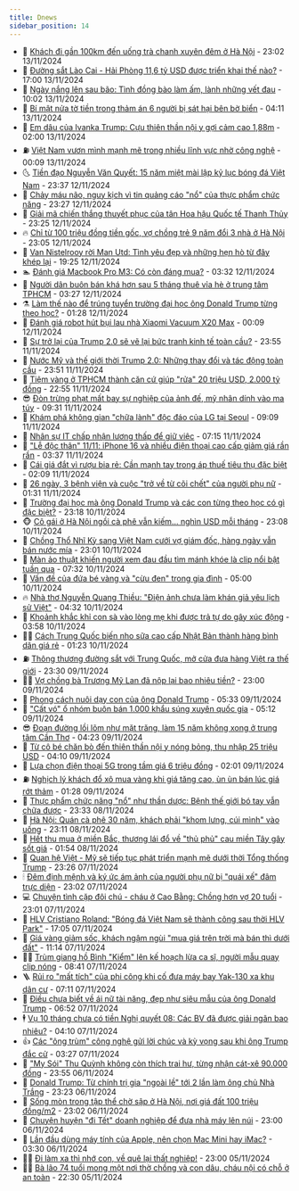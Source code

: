 ```yaml
---
title: Dnews
sidebar_position: 14
---
```


<!-- dantri-dnews:START -->
- 🤠 [Khách đi gần 100km đến uống trà chanh xuyên đêm ở Hà Nội](https://dantri.com.vn/du-lich/khach-di-gan-100km-den-uong-tra-chanh-xuyen-dem-o-ha-noi-20241113115621644.htm) - 23:02 13/11/2024
- 🌈 [Đường sắt Lào Cai - Hải Phòng 11,6 tỷ USD được triển khai thế nào?](https://dantri.com.vn/xa-hoi/duong-sat-lao-cai-hai-phong-116-ty-usd-duoc-trien-khai-the-nao-20241113184613269.htm) - 17:00 13/11/2024
- 🐎 [Ngày nắng lên sau bão: Tình đồng bào làm ấm, lành những vết đau](https://dantri.com.vn/tam-long-nhan-ai/ngay-nang-len-sau-bao-tinh-dong-bao-lam-am-lanh-nhung-vet-dau-20241111165550772.htm) - 10:02 13/11/2024
- 👹 [Bí mật nửa tờ tiền trong thảm án 6 người bị sát hại bên bờ biển](https://dantri.com.vn/phap-luat/bi-mat-nua-to-tien-trong-tham-an-6-nguoi-bi-sat-hai-ben-bo-bien-20241113103815877.htm) - 04:11 13/11/2024
- 🫶 [Em dâu của Ivanka Trump: Cựu thiên thần nội y gợi cảm cao 1,88m](https://dantri.com.vn/giai-tri/em-dau-cua-ivanka-trump-cuu-thien-than-noi-y-goi-cam-cao-188m-20241110174127259.htm) - 02:00 13/11/2024
- ⛽️ [Việt Nam vươn mình mạnh mẽ trong nhiều lĩnh vực nhờ công nghệ](https://dantri.com.vn/suc-manh-so/viet-nam-vuon-minh-manh-me-trong-nhieu-linh-vuc-nho-cong-nghe-20241112154853992.htm) - 00:09 13/11/2024
- 🌜 [Tiền đạo Nguyễn Văn Quyết: 15 năm miệt mài lập kỷ lục bóng đá Việt Nam](https://dantri.com.vn/the-thao/tien-dao-nguyen-van-quyet-15-nam-miet-mai-lap-ky-luc-bong-da-viet-nam-20241113001435748.htm) - 23:37 12/11/2024
- 💪 [Chảy máu não, nguy kịch vì tin quảng cáo &quot;nổ&quot; của thực phẩm chức năng](https://dantri.com.vn/suc-khoe/chay-mau-nao-nguy-kich-vi-tin-quang-cao-no-cua-thuc-pham-chuc-nang-20241112120114161.htm) - 23:27 12/11/2024
- 🎊 [Giải mã chiến thắng thuyết phục của tân Hoa hậu Quốc tế Thanh Thủy](https://dantri.com.vn/giai-tri/giai-ma-chien-thang-thuyet-phuc-cua-tan-hoa-hau-quoc-te-thanh-thuy-20241112235501645.htm) - 23:25 12/11/2024
- 🔥 [Chỉ từ 100 triệu đồng tiền gốc, vợ chồng trẻ 9 năm đổi 3 nhà ở Hà Nội](https://dantri.com.vn/doi-song/chi-tu-100-trieu-dong-tien-goc-vo-chong-tre-9-nam-doi-3-nha-o-ha-noi-20241110170353064.htm) - 23:05 12/11/2024
- 👀 [Van Nistelrooy rời Man Utd: Tình yêu đẹp và những hẹn hò từ đây khép lại](https://dantri.com.vn/the-thao/van-nistelrooy-roi-man-utd-tinh-yeu-dep-va-nhung-hen-ho-tu-day-khep-lai-20241112203325636.htm) - 19:25 12/11/2024
- 🏊 [Đánh giá Macbook Pro M3: Có còn đáng mua?](https://dantri.com.vn/suc-manh-so/danh-gia-macbook-pro-m3-co-con-dang-mua-20241029112301352.htm) - 03:32 12/11/2024
- 🥸 [Người dân buôn bán khá hơn sau 5 tháng thuê vỉa hè ở trung tâm TPHCM](https://dantri.com.vn/xa-hoi/nguoi-dan-buon-ban-kha-hon-sau-5-thang-thue-via-he-o-trung-tam-tphcm-20241111214321879.htm) - 03:27 12/11/2024
- ⚗️ [Làm thế nào để trúng tuyển trường đại học ông Donald Trump từng theo học?](https://dantri.com.vn/giao-duc/lam-the-nao-de-trung-tuyen-truong-dai-hoc-ong-donald-trump-tung-theo-hoc-20241111161812295.htm) - 01:28 12/11/2024
- 🐲 [Đánh giá robot hút bụi lau nhà Xiaomi Vacuum X20 Max](https://dantri.com.vn/suc-manh-so/danh-gia-robot-hut-bui-lau-nha-xiaomi-vacuum-x20-max-20241111115147012.htm) - 00:09 12/11/2024
- 🌁 [Sự trở lại của Trump 2.0 sẽ vẽ lại bức tranh kinh tế toàn cầu?](https://dantri.com.vn/kinh-doanh/su-tro-lai-cua-trump-20-se-ve-lai-buc-tranh-kinh-te-toan-cau-20241102231343173.htm) - 23:55 11/11/2024
- 🧐 [Nước Mỹ và thế giới thời Trump 2.0: Những thay đổi và tác động toàn cầu](https://dantri.com.vn/the-gioi/nuoc-my-va-the-gioi-thoi-trump-20-nhung-thay-doi-va-tac-dong-toan-cau-20241109080331294.htm) - 23:51 11/11/2024
- 👹 [Tiệm vàng ở TPHCM thành căn cứ giúp &quot;rửa&quot; 20 triệu USD, 2.000 tỷ đồng](https://dantri.com.vn/phap-luat/tiem-vang-o-tphcm-thanh-can-cu-giup-rua-20-trieu-usd-2000-ty-dong-20241111155255881.htm) - 22:55 11/11/2024
- 😎 [Đòn trừng phạt mất bay sự nghiệp của ảnh đế, mỹ nhân dính vào ma túy](https://dantri.com.vn/giai-tri/don-trung-phat-mat-bay-su-nghiep-cua-anh-de-my-nhan-dinh-vao-ma-tuy-20241111112123113.htm) - 09:31 11/11/2024
- 🤭 [Khám phá không gian &quot;chữa lành&quot; độc đáo của LG tại Seoul](https://dantri.com.vn/suc-manh-so/kham-pha-khong-gian-chua-lanh-doc-dao-cua-lg-tai-seoul-20241111155910816.htm) - 09:09 11/11/2024
- 🦣 [Nhân sự IT chấp nhận lương thấp để giữ việc](https://dantri.com.vn/lao-dong-viec-lam/nhan-su-it-chap-nhan-luong-thap-de-giu-viec-20241111140156948.htm) - 07:15 11/11/2024
- 🙉 [&quot;Lễ độc thân&quot; 11/11: iPhone 16 và nhiều điện thoại cao cấp giảm giá rần rần](https://dantri.com.vn/suc-manh-so/le-doc-than-1111-iphone-16-va-nhieu-dien-thoai-cao-cap-giam-gia-ran-ran-20241111103013475.htm) - 03:37 11/11/2024
- 🗽 [Cái giá đắt vì rượu bia rẻ: Cần mạnh tay trong áp thuế tiêu thụ đặc biệt](https://dantri.com.vn/suc-khoe/cai-gia-dat-vi-ruou-bia-re-can-manh-tay-trong-ap-thue-tieu-thu-dac-biet-20241029104223221.htm) - 02:09 11/11/2024
- 🐻 [26 ngày, 3 bệnh viện và cuộc &quot;trở về từ cõi chết&quot; của người phụ nữ](https://dantri.com.vn/suc-khoe/26-ngay-3-benh-vien-va-cuoc-tro-ve-tu-coi-chet-cua-nguoi-phu-nu-20241110172204349.htm) - 01:31 11/11/2024
- 🫣 [Trường đại học mà ông Donald Trump và các con từng theo học có gì đặc biệt?](https://dantri.com.vn/giao-duc/truong-dai-hoc-ma-ong-donald-trump-va-cac-con-tung-theo-hoc-co-gi-dac-biet-20241110151940677.htm) - 23:18 10/11/2024
- 🐵 [Cô gái ở Hà Nội ngồi cà phê vẫn kiếm... nghìn USD mỗi tháng](https://dantri.com.vn/doi-song/co-gai-o-ha-noi-ngoi-ca-phe-van-kiem-nghin-usd-moi-thang-20241104170413540.htm) - 23:08 10/11/2024
- 🥷 [Chồng Thổ Nhĩ Kỳ sang Việt Nam cưới vợ giám đốc, hàng ngày vẫn bán nước mía](https://dantri.com.vn/doi-song/chong-tho-nhi-ky-sang-viet-nam-cuoi-vo-giam-doc-hang-ngay-van-ban-nuoc-mia-20241110173826455.htm) - 23:01 10/11/2024
- 🐻 [Màn ảo thuật khiến người xem đau đầu tìm mánh khóe là clip nổi bật tuần qua](https://dantri.com.vn/suc-manh-so/man-ao-thuat-khien-nguoi-xem-dau-dau-tim-manh-khoe-la-clip-noi-bat-tuan-qua-20241109182143934.htm) - 07:32 10/11/2024
- 🥸 [Vấn đề của đứa bé vàng và &quot;cừu đen&quot; trong gia đình](https://dantri.com.vn/giao-duc/van-de-cua-dua-be-vang-va-cuu-den-trong-gia-dinh-20241109182645687.htm) - 05:00 10/11/2024
- 🔥 [Nhà thơ Nguyễn Quang Thiều: &quot;Điện ảnh chưa làm khán giả yêu lịch sử Việt&quot;](https://dantri.com.vn/giai-tri/nha-tho-nguyen-quang-thieu-dien-anh-chua-lam-khan-gia-yeu-lich-su-viet-20241110094937665.htm) - 04:32 10/11/2024
- 🥰 [Khoảnh khắc khỉ con sà vào lòng mẹ khi được trả tự do gây xúc động](https://dantri.com.vn/khoa-hoc-cong-nghe/khoanh-khac-khi-con-sa-vao-long-me-khi-duoc-tra-tu-do-gay-xuc-dong-20241110040211412.htm) - 03:58 10/11/2024
- 👨‍🏫 [Cách Trung Quốc biến nho sữa cao cấp Nhật Bản thành hàng bình dân giá rẻ](https://dantri.com.vn/kinh-doanh/cach-trung-quoc-bien-nho-sua-cao-cap-nhat-ban-thanh-hang-binh-dan-gia-re-20241108172244601.htm) - 01:23 10/11/2024
- ⛽️ [Thông thương đường sắt với Trung Quốc, mở cửa đưa hàng Việt ra thế giới](https://dantri.com.vn/xa-hoi/thong-thuong-duong-sat-voi-trung-quoc-mo-cua-dua-hang-viet-ra-the-gioi-20241109225318202.htm) - 23:30 09/11/2024
- 🧑‍💻 [Vợ chồng bà Trương Mỹ Lan đã nộp lại bao nhiêu tiền?](https://dantri.com.vn/phap-luat/vo-chong-ba-truong-my-lan-da-nop-lai-bao-nhieu-tien-20241108214128755.htm) - 23:00 09/11/2024
- 💪 [Phong cách nuôi dạy con của ông Donald Trump](https://dantri.com.vn/giao-duc/phong-cach-nuoi-day-con-cua-ong-donald-trump-20241108194735601.htm) - 05:33 09/11/2024
- 🔭 [&quot;Cất vó&quot; ổ nhóm buôn bán 1.000 khẩu súng xuyên quốc gia](https://dantri.com.vn/phap-luat/cat-vo-o-nhom-buon-ban-1000-khau-sung-xuyen-quoc-gia-20241109100006725.htm) - 05:12 09/11/2024
- 😎 [Đoạn đường lồi lõm như mặt trăng, làm 15 năm không xong ở trung tâm Cần Thơ](https://dantri.com.vn/xa-hoi/doan-duong-loi-lom-nhu-mat-trang-lam-15-nam-khong-xong-o-trung-tam-can-tho-20241031004054778.htm) - 04:23 09/11/2024
- 🦩 [Từ cô bé chăn bò đến thiên thần nội y nóng bỏng, thu nhập 25 triệu USD](https://dantri.com.vn/giai-tri/tu-co-be-chan-bo-den-thien-than-noi-y-nong-bong-thu-nhap-25-trieu-usd-20241104211909582.htm) - 04:10 09/11/2024
- 🐻 [Lựa chọn điện thoại 5G trong tầm giá 6 triệu đồng](https://dantri.com.vn/suc-manh-so/lua-chon-dien-thoai-5g-trong-tam-gia-6-trieu-dong-20241109014324062.htm) - 02:01 09/11/2024
- ⛽️ [Nghịch lý khách đổ xô mua vàng khi giá tăng cao, ùn ùn bán lúc giá rớt thảm](https://dantri.com.vn/kinh-doanh/nghich-ly-khach-do-xo-mua-vang-khi-gia-tang-cao-un-un-ban-luc-gia-rot-tham-20241108180435576.htm) - 01:28 09/11/2024
- 📝 [Thực phẩm chức năng &quot;nổ&quot; như thần dược: Bệnh thế giới bó tay vẫn chữa được](https://dantri.com.vn/suc-khoe/thuc-pham-chuc-nang-no-nhu-than-duoc-benh-the-gioi-bo-tay-van-chua-duoc-20241108162644240.htm) - 23:33 08/11/2024
- 💯 [Hà Nội: Quán cà phê 30 năm, khách phải &quot;khom lưng, cúi mình&quot; vào uống](https://dantri.com.vn/du-lich/ha-noi-quan-ca-phe-30-nam-khach-phai-khom-lung-cui-minh-vao-uong-20241025170734245.htm) - 23:11 08/11/2024
- 🤠 [Hết thu mua ở miền Bắc, thương lái đổ về &quot;thủ phủ&quot; cau miền Tây gây sốt giá](https://dantri.com.vn/lao-dong-viec-lam/het-thu-mua-o-mien-bac-thuong-lai-do-ve-thu-phu-cau-mien-tay-gay-sot-gia-20241105163459917.htm) - 01:54 08/11/2024
- 🧐 [Quan hệ Việt - Mỹ sẽ tiếp tục phát triển mạnh mẽ dưới thời Tổng thống Trump](https://dantri.com.vn/the-gioi/quan-he-viet-my-se-tiep-tuc-phat-trien-manh-me-duoi-thoi-tong-thong-trump-20241107193309446.htm) - 23:26 07/11/2024
- 🕯 [Đêm định mệnh và ký ức ám ảnh của người phụ nữ bị &quot;quái xế&quot; đâm trực diện](https://dantri.com.vn/doi-song/dem-dinh-menh-va-ky-uc-am-anh-cua-nguoi-phu-nu-bi-quai-xe-dam-truc-dien-20241106182036326.htm) - 23:02 07/11/2024
- 💻 [Chuyện tình cặp đôi chú - cháu ở Cao Bằng: Chồng hơn vợ 20 tuổi](https://dantri.com.vn/doi-song/chuyen-tinh-cap-doi-chu-chau-o-cao-bang-chong-hon-vo-20-tuoi-20241104162229333.htm) - 23:01 07/11/2024
- 🌋 [HLV Cristiano Roland: &quot;Bóng đá Việt Nam sẽ thành công sau thời HLV Park&quot;](https://dantri.com.vn/the-thao/hlv-cristiano-roland-bong-da-viet-nam-se-thanh-cong-sau-thoi-hlv-park-20241107225906677.htm) - 17:05 07/11/2024
- 🤖 [Giá vàng giảm sốc, khách ngậm ngùi &quot;mua giá trên trời mà bán thì dưới đất&quot;](https://dantri.com.vn/kinh-doanh/gia-vang-giam-soc-khach-ngam-ngui-mua-gia-tren-troi-ma-ban-thi-duoi-dat-20241107174516436.htm) - 11:14 07/11/2024
- 🧑‍💻 [Trùm giang hồ Bình &quot;Kiểm&quot; lên kế hoạch lừa ca sĩ, người mẫu quay clip nóng](https://dantri.com.vn/phap-luat/trum-giang-ho-binh-kiem-len-ke-hoach-lua-ca-si-nguoi-mau-quay-clip-nong-20241107152650799.htm) - 08:41 07/11/2024
- 🪜 [Rủi ro &quot;mất tích&quot; của phi công khi cố đưa máy bay Yak-130 xa khu dân cư](https://dantri.com.vn/xa-hoi/rui-ro-mat-tich-cua-phi-cong-khi-co-dua-may-bay-yak-130-xa-khu-dan-cu-20241107113731208.htm) - 07:11 07/11/2024
- 🚀 [Điều chưa biết về ái nữ tài năng, đẹp như siêu mẫu của ông Donald Trump](https://dantri.com.vn/giai-tri/dieu-chua-biet-ve-ai-nu-tai-nang-dep-nhu-sieu-mau-cua-ong-donald-trump-20241107123105991.htm) - 06:52 07/11/2024
- 🕴 [Vụ 10 tháng chưa có tiền Nghị quyết 08: Các BV đã được giải ngân bao nhiêu?](https://dantri.com.vn/suc-khoe/vu-10-thang-chua-co-tien-nghi-quyet-08-cac-bv-da-duoc-giai-ngan-bao-nhieu-20241107104848502.htm) - 04:10 07/11/2024
- 👍 [Các &quot;ông trùm&quot; công nghệ gửi lời chúc và kỳ vọng sau khi ông Trump đắc cử](https://dantri.com.vn/suc-manh-so/cac-ong-trum-cong-nghe-gui-loi-chuc-va-ky-vong-sau-khi-ong-trump-dac-cu-20241107085354658.htm) - 03:27 07/11/2024
- 🥳 [&quot;My Sói&quot; Thu Quỳnh không còn thích trai hư, từng nhận cát-xê 90.000 đồng](https://dantri.com.vn/giai-tri/my-soi-thu-quynh-khong-con-thich-trai-hu-tung-nhan-cat-xe-90000-dong-20241107012801372.htm) - 23:55 06/11/2024
- 🥳 [Donald Trump: Từ chính trị gia &quot;ngoài lề&quot; tới 2 lần làm ông chủ Nhà Trắng](https://dantri.com.vn/the-gioi/donald-trump-tu-chinh-tri-gia-ngoai-le-toi-2-lan-lam-ong-chu-nha-trang-20241106202555034.htm) - 23:23 06/11/2024
- 🦩 [Sống mòn trong tập thể chờ sập ở Hà Nội, nơi giá đất 100 triệu đồng/m2](https://dantri.com.vn/doi-song/song-mon-trong-tap-the-cho-sap-o-ha-noi-noi-gia-dat-100-trieu-dongm2-20241031190047099.htm) - 23:02 06/11/2024
- 🗽 [Chuyện huyện &quot;đi Tết&quot; doanh nghiệp để đưa nhà máy lên núi](https://dantri.com.vn/lao-dong-viec-lam/chuyen-huyen-di-tet-doanh-nghiep-de-dua-nha-may-len-nui-20241101174753543.htm) - 23:00 06/11/2024
- 🤖 [Lần đầu dùng máy tính của Apple, nên chọn Mac Mini hay iMac?](https://dantri.com.vn/suc-manh-so/lan-dau-dung-may-tinh-cua-apple-nen-chon-mac-mini-hay-imac-20241106003935410.htm) - 03:30 06/11/2024
- 🧑‍🏫 [Đi làm xa thì nhớ con, về quê lại thất nghiệp!](https://dantri.com.vn/lao-dong-viec-lam/di-lam-xa-thi-nho-con-ve-que-lai-that-nghiep-20241101162308644.htm) - 23:00 05/11/2024
- 👨‍🏫 [Bà lão 74 tuổi mong một nơi thờ chồng và con dâu, cháu nội có chỗ ở an toàn](https://dantri.com.vn/tam-long-nhan-ai/ba-lao-74-tuoi-mong-mot-noi-tho-chong-va-con-dau-chau-noi-co-cho-o-an-toan-20241104154431471.htm) - 22:30 05/11/2024<!-- dantri-dnews:END -->
